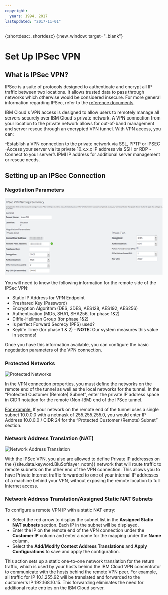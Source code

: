 ```yaml
---
copyright:
  years: 1994, 2017
lastupdated: "2017-11-01"
---
```


{:shortdesc: .shortdesc}
{:new_window: target="_blank"}

# Set Up IPSec VPN

## What is IPSec VPN?

IPSec is a suite of protocols designed to authenticate and encrypt all IP traffic between two locations. It allows trusted data to pass through networks which otherwise would be considered insecure.   For more general information regarding IPSec, refer to the [reference documents](external-reference.html).

IBM Cloud's VPN access is designed to allow users to remotely manage all servers securely over IBM Cloud's private network.  A VPN connection from your location to the private network allows for out-of-band management and server rescue through an encrypted VPN tunnel.  With VPN access, you can:

   -Establish a VPN connection to the private network via SSL, PPTP or IPSEC
   -Access your server via its private 10.x.x.x IP address via SSH or RDP
   -Connect to your server’s IPMI IP address for additional server management or rescue needs.

## Setting up an IPSec Connection

### Negotiation Parameters
![Negotiation Parameters](images/IPSec_VPN.png)

You will need to know the following information for the remote side of the IPSec VPN:
- Static IP Address for VPN Endpoint
- Preshared Key (Password)
- Encryption Algorithm (DES, 3DES, AES128, AES192, AES256)
- Authentication (MD5, SHA1, SHA256, for phase 1&2)
- Diffie-Hellman Group (for phase 1&2)
- Is perfect Forward Secrecy (PFS) used?
- Keylife Time (for phase 1 & 2) - **NOTE:** Our system measures this value in seconds!

Once you have this information available, you can configure the basic negotiation parameters of the VPN connection.

### Protected Networks
![Protected Networks](http://14bc7.http.dal05.cdn.softlayer.net/images/protected_networks.png)

In the VPN connection properties, you must define the networks on the remote end of the tunnel as well as the local networks for the tunnel. In the “Protected Customer (Remote) Subnet”, enter the private IP address space in CIDR notation for the remote (Non-IBM) end of the IPSec tunnel.

<span style="text-decoration: underline">For example:</span>  If your network on the remote end of the tunnel uses a single subnet 10.0.0.0 with a netmask of 255.255.255.0, you would enter IP Address 10.0.0.0 / CIDR 24 for the “Protected Customer (Remote) Subnet” section.

### Network Address Translation (NAT)
![Network Address Translation](http://14bc7.http.dal05.cdn.softlayer.net/images/nat.png)

With the IPSec VPN, you also are allowed to define Private IP addresses on the {{site.data.keyword.BluSoftlayer_notm}} network that will route traffic to remote subnets on the other end of the VPN connection.  This allows you to have Private Internet traffic forwarded to one of your internal IP addresses of a machine behind your VPN, without exposing the remote location to full Internet access.  

### Network Address Translation/Assigned Static NAT Subnets

To configure a remote VPN IP with a static NAT entry: 

 * Select the red arrow to display the subnet list in the **Assigned Static NAT subnets** section. Each IP in the subnet will be displayed.  
 * Enter the IP on the remote end of the VPN connection under the **Customer IP** column and enter a name for the mapping under the **Name** column.  
 * Select the **Add/Modify Context Address Translations** and **Apply Configurations** to save and apply the configuration.
 
This action sets up a static one-to-one network translation for the return traffic, which is used by your hosts behind the IBM Cloud VPN concentrator to communicate with the hosts behind the remote VPN peer. For example, all traffic for IP 10.1.255.92 will be translated and forwarded to the customer's IP 192.168.10.15. This forwarding eliminates the need for additional route entries on the IBM Cloud server.
